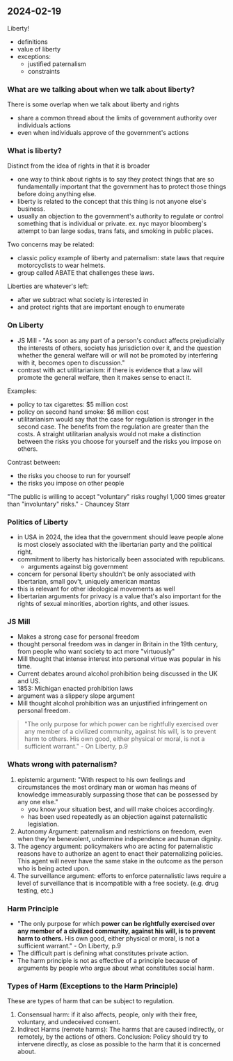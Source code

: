 ## 2024-02-19

Liberty!
- definitions
- value of liberty
- exceptions:
    - justified paternalism
    - constraints

### What are we talking about when we talk about liberty?
There is some overlap when we talk about liberty and rights
- share a common thread about the limits of government authority over individuals actions
- even when individuals approve of the government's actions

### What is liberty?
Distinct from the idea of rights in that it is broader
- one way to think about rights is to say they protect things that are so fundamentally important that the government has to protect those things before doing anything else.
- liberty is related to the concept that this thing is not anyone else's business.
- usually an objection to the government's authority to regulate or control something that is individual or private.
ex. nyc mayor bloomberg's attempt to ban large sodas, trans fats, and smoking in public places.

Two concerns may be related:
- classic policy example of liberty and paternalism: state laws that require motorcyclists to wear helmets.
- group called ABATE that challenges these laws.

Liberties are whatever's left:
- after we subtract what society is interested in
- and protect rights that are important enough to enumerate

### On Liberty
- JS Mill - "As soon as any part of a person's conduct affects prejudicially the interests of others, society has jurisdiction over it, and the question whether the general welfare will or will not be promoted by interfering with it, becomes open to discussion."
- contrast with act utilitarianism: if there is evidence that a law will promote the general welfare, then it makes sense to enact it.

Examples:
- policy to tax cigarettes: $5 million cost
- policy on second hand smoke: $6 million cost
- utilitarianism would say that the case for regulation is stronger in the second case. The benefits from the regulation are greater than the costs. A straight utilitarian analysis would not make a distinction between the risks you choose for yourself and the risks you impose on others.

Contrast between:
- the risks you choose to run for yourself
- the risks you impose on other people

"The public is willing to accept "voluntary" risks roughyl 1,000 times greater than "involuntary" risks." - Chauncey Starr

### Politics of Liberty
- in USA in 2024, the idea that the government should leave people alone is most closely associated with the libertarian party and the political right.
- commitment to liberty has historically been associated with republicans.
    - arguments against big government
- concern for personal liberty shouldn't be only associated with libertarian, small gov't, uniquely american mantas
- this is relevant for other ideological movements as well
- libertarian arguments for privacy is a value that's also important for the rights of sexual minorities, abortion rights, and other issues.

### JS Mill
- Makes a strong case for personal freedom
- thought personal freedom was in danger in Britain in the 19th century, from people who want society to act more "virtuously"
- Mill thought that intense interest into personal virtue was popular in his time.
- Current debates around alcohol prohibition being discussed in the UK and US.
- 1853: Michigan enacted prohibition laws
- argument was a slippery slope argument
- Mill thought alcohol prohibition was an unjustified infringement on personal freedom.

> "The only purpose for which power can be rightfully exercised over any member of a civilized community, against his will, is to prevent harm to others. His own good, either physical or moral, is not a sufficient warrant." - On Liberty, p.9

### Whats wrong with paternalism?
1. epistemic argument: "With respect to his own feelings and circumstances the most ordinary man or woman has means of knowledge immeasurably surpassing those that can be possessed by any one else."
    - you know your situation best, and will make choices accordingly.
    - has been used repeatedly as an objection against paternalistic legislation.
2. Autonomy Argument: paternalism and restrictions on freedom, even when they're benevolent, undermine independence and human dignity.
3. The agency argument: policymakers who are acting for paternalistic reasons have to authorize an agent to enact their paternalizing policies. This agent will never have the same stake in the outcome as the person who is being acted upon.
4. The surveillance argument: efforts to enforce paternalistic laws require a level of surveillance that is incompatible with a free society. (e.g. drug testing, etc.)

### Harm Principle
- "The only purpose for which **power can be rightfully exercised over any member of a civilized community, against his will, is to prevent harm to others.** His own good, either physical or moral, is not a sufficient warrant." - On Liberty, p.9
- The difficult part is defining what constitutes private action.
- The harm principle is not as effective of a principle because of arguments by people who argue about what constitutes social harm.

### Types of Harm (Exceptions to the Harm Principle)
These are types of harm that can be subject to regulation.
1. Consensual harm: if it also affects, people, only with their free, voluntary, and undeceived consent.
2. Indirect Harms (remote harms): The harms that are caused indirectly, or remotely, by the actions of others.
Conclusion: Policy should try to intervene directly, as close as possible to the harm that it is concerned about.

